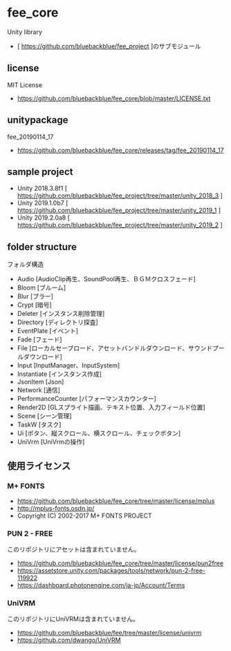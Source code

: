 # fee_core
Unity library
* [ https://github.com/bluebackblue/fee_project ]のサブモジュール

## license
MIT License
* https://github.com/bluebackblue/fee_core/blob/master/LICENSE.txt

## unitypackage
fee_20190114_17
* https://github.com/bluebackblue/fee_core/releases/tag/fee_20190114_17

## sample project
* Unity 2018.3.8f1 [ https://github.com/bluebackblue/fee_project/tree/master/unity_2018_3 ]
* Unity 2019.1.0b7 [ https://github.com/bluebackblue/fee_project/tree/master/unity_2019_1 ]
* Unity 2019.2.0a8 [ https://github.com/bluebackblue/fee_project/tree/master/unity_2019_2 ]

## folder structure
フォルダ構造
* Audio [AudioClip再生、SoundPool再生、ＢＧＭクロスフェード]
* Bloom [ブルーム]
* Blur [ブラー]
* Crypt [暗号]
* Deleter [インスタンス削除管理]
* Directory [ディレクトリ探査]
* EventPlate [イベント]
* Fade [フェード]
* File [ローカルセーブロード、アセットバンドルダウンロード、サウンドプールダウンロード]
* Input [InputManager、InputSystem]
* Instantiate [インスタンス作成]
* JsonItem [Json]
* Network [通信]
* PerformanceCounter [パフォーマンスカウンター]
* Render2D [GLスプライト描画、テキスト位置、入力フィールド位置]
* Scene [シーン管理]
* TaskW [タスク]
* Ui [ボタン、縦スクロール、横スクロール、チェックボタン]
* UniVrm [UniVrmの操作]

## 使用ライセンス

### M+ FONTS
* https://github.com/bluebackblue/fee_core/tree/master/license/mplus
* http://mplus-fonts.osdn.jp/
* Copyright (C) 2002-2017 M+ FONTS PROJECT

### PUN 2 - FREE
このリポジトリにアセットは含まれていません。
* https://github.com/bluebackblue/fee_core/tree/master/license/pun2free
* https://assetstore.unity.com/packages/tools/network/pun-2-free-119922
* https://dashboard.photonengine.com/ja-jp/Account/Terms

### UniVRM
このリポジトリにUniVRMは含まれていません。
* https://github.com/bluebackblue/fee/tree/master/license/univrm
* https://github.com/dwango/UniVRM


